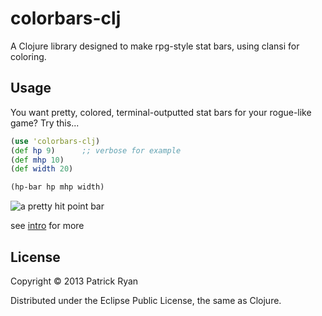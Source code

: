 # colorbars-clj

A Clojure library designed to make rpg-style stat bars, using clansi for coloring.


## Usage

You want pretty, colored, terminal-outputted stat bars for your rogue-like game? Try this...

```clojure
(use 'colorbars-clj)
(def hp 9)      ;; verbose for example
(def mhp 10)
(def width 20)

(hp-bar hp mhp width)
```

 <img src="http://i.imgur.com/tKil606.png" alt="a pretty hit point bar" title="hp bar" />


see [intro](https://github.com/phiat/colorbars-clj/blob/master/doc/intro.md) for more

## License

Copyright © 2013 Patrick Ryan

Distributed under the Eclipse Public License, the same as Clojure.
